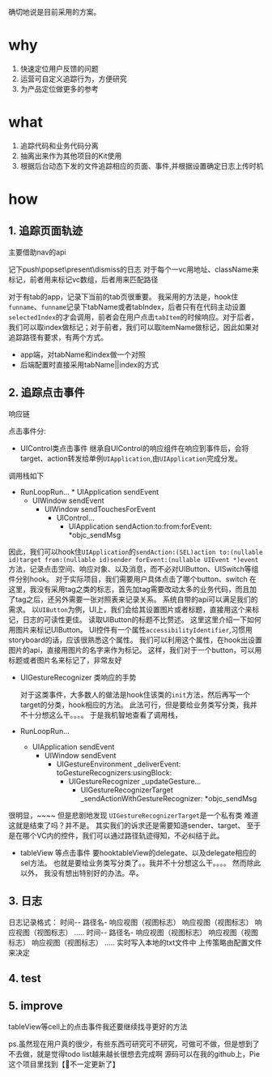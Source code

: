 确切地说是目前采用的方案。
# why 
1. 快速定位用户反馈的问题
2. 运营可自定义追踪行为，方便研究
3. 为产品定位做更多的参考
# what 
1. 追踪代码和业务代码分离
2. 抽离出来作为其他项目的Kit使用
3. 根据后台动态下发的文件追踪相应的页面、事件,并根据设置确定日志上传时机
# how
## 1. 追踪页面轨迹
   主要借助nav的api 

   记下push\popset\present\dismiss的日志 
   对于每个一vc用地址、className来标记，前者用来标记vc数组，后者用来匹配路径

对于有tab的app，记录下当前的tab页很重要。
我采用的方法是，hook住`funname`、`funname`记录下tabName或者tabIndex，后者只有在代码主动设置`selectedIndex`的才会调用，前者会在用户点击`tabItem`的时候响应。对于后者，我们可以取index做标记；对于前者，我们可以取itemName做标记，因此如果对追踪路径有要求，有两个方式。
  * app端，对tabName和index做一个对照
  * 后端配置时直接采用tabName||index的方式

  
## 2. 追踪点击事件
   响应链

   点击事件分: 
   * UIControl类点击事件 
   继承自UIControl的响应组件在响应到事件后，会将target、action转发给单例`UIApplication`,由`UIApplication`完成分发。
   
   
   调用栈如下
   * RunLoopRun...
    * UIApplication sendEvent
      * UIWindow sendEvent
        * UIWindow sendTouchesForEvent
          * UIControl...
            * UIApplication sendAction:to:from:forEvent:
              *objc_sendMsg
   
   因此，我们可以hook住`UIApplication`的`sendAction:(SEL)action to:(nullable id)target from:(nullable id)sender forEvent:(nullable UIEvent *)event`方法，记录点击空间、响应对象、以及消息，而不必对UIButton、UISwitch等组件分别hook。
   对于实际项目，我们需要用户具体点击了哪个button、switch
   在这里，我没有采用tag之类的标志，首先加tag需要改动太多的业务代码，而且加了tag之后，还另外需要一张对照表来记录关系。
   系统自带的api可以满足我们的需求。
   以`UIButton`为例，UI上，我们会给其设置图片或者标题，直接用这个来标记，日志的可读性更佳。
   读取UIButton的标题不比赘述。
   这里这里介绍一下如何用图片来标记UIButton。
   UI控件有一个属性`accessibilityIdentifier`,习惯用storyboard的话，应该很熟悉这个属性。
   我们可以利用这个属性，在hook出设置图片的api，直接用图片的名字来作为标记。
   这样，我们对于一个button，可以用标题或者图片名来标记了，非常友好
  


   * UIGestureRecognizer 类响应的手势 



     对于这类事件，大多数人的做法是hook住该类的`init`方法，然后再写一个target的分类，hook相应的方法。
     此法可行，但是要给业务类写分类，我并不十分想这么干。。。。
     于是我机智地查看了调用栈，
  * RunLoopRun...
    * UIApplication sendEvent
      * UIWindow sendEvent
        * UIGestureEnvironment _deliverEvent: toGestureRecognizers:usingBlock: 
          * UIGestureRecognizer _updateGesture...
            * UIGestureRecognizerTarget  _sendActionWithGestureRecognizer:
              *objc_sendMsg
              
 
  很明显，~~~~
  但是悲剧地发现 `UIGestureRecognizerTarget`是一个私有类
  难道这就是结束了吗？并不是。
  其实我们的诉求还是需要知道sender、target、 至于是在哪个VC内的控件，我们可以通过路径轨迹得知，不必纠结于此。
 
     


  * tableView 等点击事件
  要hooktableView的delegate、以及delegate相应的sel方法。
  也就是要给业务类写分类了。。我并不十分想这么干。。。。
  然而除此以外，
  我没有想出特别好的办法。卒。


## 3. 日志
日志记录格式：
时间-- 路径名-
        响应视图（视图标志）
        响应视图（视图标志）
        响应视图（视图标志）
       .....
时间-- 路径名-
        响应视图（视图标志）
        响应视图（视图标志）
        响应视图（视图标志）
       .....
实时写入本地的txt文件中
上传策略由配置文件来决定
## 4. test 



## 5. improve 
  tableView等cell上的点击事件我还要继续找寻更好的方法


ps.虽然现在用户真的很少，有些东西可研究可不研究，可做可不做，但是想到了不去做，就是觉得todo list越来越长很想去完成啊
源码可以在我的github上，Pie这个项目里找到【不一定更新了】